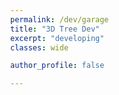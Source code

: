 ```yaml
---
permalink: /dev/garage
title: "3D Tree Dev"
excerpt: "developing"
classes: wide

author_profile: false

---
```


<div id="my-3d-canvas">

</div>


<style>
   body { margin: 0; }
   canvas { width: 60%; height: 60% }
</style>

<script type="text/javascript">
var renderer = new THREE.WebGLRenderer( { antialias: true, alpha: true} );
renderer.setSize( window.innerWidth, window.innerHeight );
renderer.setPixelRatio( window.devicePixelRatio );
renderer.setSize( window.innerWidth, window.innerHeight );
renderer.gammaInput = true;
renderer.gammaOutput = true;
renderer.shadowMap.enabled = true;

// document.body.appendChild( renderer.domElement );
document.getElementById("my-3d-canvas").appendChild( renderer.domElement );




var scene = new THREE.Scene();

var camera = new THREE.PerspectiveCamera( 45, window.innerWidth / window.innerHeight, 1, 500 );

var controls = new THREE.OrbitControls( camera );
var gui;

camera.position.set( 0, 50, 50 );
controls.update();
camera.lookAt( 0, 0, 0 );

// var camera = new THREE.OrthographicCamera( window.innerWidth / - 2, window.innerWidth / 2, window.innerHeight / 2, window.innerHeight / - 2, 1, 1000 );
// scene.add( camera );


scene.background = new THREE.Color( 0xcce0ff );
scene.fog = new THREE.Fog( 0xcce0ff, 500, 10000 );

var loader = new THREE.TextureLoader();
// ground
var groundTexture = loader.load( 'three.js-master/examples/textures/terrain/grasslight-big.jpg' );
groundTexture.wrapS = groundTexture.wrapT = THREE.RepeatWrapping;
groundTexture.repeat.set( 25, 25 );
groundTexture.anisotropy = 16;
var groundMaterial = new THREE.MeshLambertMaterial( { map: groundTexture } );
var mesh = new THREE.Mesh( new THREE.PlaneBufferGeometry( 20000, 20000 ), groundMaterial );
mesh.position.y = -250;
mesh.rotation.x = - Math.PI / 2;
mesh.receiveShadow = true;
// scene.add( mesh );


//add bg
// Load the background texture
// var texture = THREE.TextureLoader( 'https://images.pexels.com/photos/956981/milky-way-starry-sky-night-sky-star-956981.jpeg?auto=compress&cs=tinysrgb&h=350' );
// var backgroundMesh = new THREE.Mesh(
//     new THREE.PlaneGeometry(2, 2, 0),
//     new THREE.MeshBasicMaterial({
//         map: texture
//     }));
//
// backgroundMesh .material.depthTest = false;
// backgroundMesh .material.depthWrite = false;
//
// // Create your background scene
// var backgroundScene = new THREE.Scene();
// var backgroundCamera = new THREE.Camera();
// backgroundScene .add(backgroundCamera );
// backgroundScene .add(backgroundMesh );
// var texture = new THREE.TextureLoader().load( 'https://images.pexels.com/photos/956981/milky-way-starry-sky-night-sky-star-956981.jpeg?auto=compress&cs=tinysrgb&h=350' );
//
// // immediately use the texture for material creation
// var material = new THREE.MeshBasicMaterial( { map: texture } );



//create a blue LineBasicMaterial

var material = new THREE.LineBasicMaterial( { color: 0x0000ff, linewidth: 13 } );
var geometry;// = new THREE.Geometry();

var i;
var line;
var d2r = Math.PI / 180.0;

function componentToHex(c) {
    var hex = c.toString(16);
    return hex.length == 1 ? "0" + hex : hex;
}

function rgbToHex(r, g, b) {
    return "0x" + componentToHex(r) + componentToHex(g) + componentToHex(b);
}

function drawLine(x1,y1,z1, x2,y2,z2, depth){
  const points = [];
  // points.push( new THREE.Vector3( - 10, 0, 0 ) );
  points.push(new THREE.Vector3( x1, z1, y1) );
  points.push(new THREE.Vector3( x2, z2, y2) );
  const geometry = new THREE.BufferGeometry().setFromPoints( points );

  // geometry = new THREE.Geometry();
  // geometry.vertices.push(new THREE.Vector3( x1, z1, y1) );
  // geometry.vertices.push(new THREE.Vector3( x2, z2, y2) );
  var r = parseInt((157 / API.depth) * depth);
  var g = 91;
  var b = 0;
  // rgbToHex(r, g, b);
  var test = 0x7f3f00;

  var material = new THREE.LineBasicMaterial( { color: parseInt(rgbToHex(r, g, b)), linewidth: 10} );
  // var material = new THREE.LineBasicMaterial( { color: 0x7f3f00, linewidth: 10} );
  // var material = new THREE.LineBasicMaterial( { color: test, linewidth: 10} );

  line = new THREE.Line( geometry, material );
  scene.add( line );
}



function drawTree(x, y, z, angle1, angle2, depth){
  if(depth !== 0){

    var weight = 2;

    var xx = x + (Math.sin(angle1*d2r) * depth * weight);
    var yy = y + (Math.sin(angle2*d2r) * depth * weight);
    var zz = z + (Math.cos(angle1*d2r) * Math.cos(angle2*d2r) * depth * weight);

    drawLine(x,y,z, xx, yy, zz, depth);

    var i;
    var diff_angle = 360 / API.branch;

    var c_angle1, c_angle2;

    for(i=0 ; i<API.branch ; i++){
        c_angle1 = Math.cos(diff_angle*i*d2r) * API.diff;
        c_angle2 = Math.sin(diff_angle*i*d2r) * API.diff;
        drawTree(xx, yy, zz, angle1+c_angle1, angle2+c_angle2,  depth-1);
    }


  }

}
var options = {

  start: function() {
    drawTree(API.x, API.y, 0, API.angle1, API.angle2, API.depth);
    // console.log(API.angle1, API.angle2, API.depth, API.branch);
    renderer.render( scene, camera );
  },

  clear: function(){
    while(scene.children.length > 0){
      scene.remove(scene.children[0]);
    }
    scene.add( helper );
  }
};

var API = {
  branch: 3,
  depth: 3,
  diff: 30,
  angle1: 0,
  angle2: 0,
  x: 0,
  y: 0

};

var depth = 3;


var outer_angle = 0;
// drawTree(0, 0, 0, 0, 0, depth);

var helper = new THREE.GridHelper( 1000, 100 );
            helper.position.y = 0;
            helper.material.opacity = 0.25;
            helper.material.transparent = true;
            scene.add( helper );

// renderer.render( backgroundScene , backgroundCamera );


renderer.render( scene, camera );
animate();
initGui();

function animate() {

   requestAnimationFrame( animate );

   // required if controls.enableDamping or controls.autoRotate are set to true
   controls.update();

   renderer.render( scene, camera );

}
function updateUvTransform() {
  console.log("change");

        // drawTree(0, 0, 0, API.angle1, API.angle2, API.depth);
        console.log(API.angle1, API.angle2, API.depth, API.branch);
            renderer.render( scene, camera );
}
// function restart(){
//   console.log("okkkk");
// }

function initGui() {
            gui = new dat.GUI();
            gui.add( API, 'depth', 1, 8, 1 ).name( 'depth' ).onChange( updateUvTransform );
        gui.add( API, 'branch', 2, 6, 1 ).name( 'branch' ).onChange( updateUvTransform );
        gui.add( API, 'diff', 10, 90, 10 ).name( 'diff' ).onChange( updateUvTransform );
        gui.add( API, 'angle1', 0, 90, 10 ).name( 'angle1' ).onChange( updateUvTransform );
        gui.add( API, 'angle2', 0, 90, 10 ).name( 'angle2' ).onChange( updateUvTransform );
        gui.add( API, 'x', -200, 200, 10 ).name( 'x' ).onChange( updateUvTransform );
        gui.add( API, 'y', -200, 200, 10 ).name( 'y' ).onChange( updateUvTransform );
        gui.add(options, 'start');
        gui.add(options, 'clear');
         }

</script>
